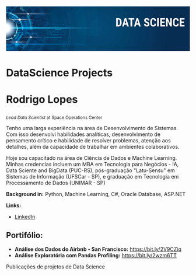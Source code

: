 <p align="center">
  <img src="banner.png" >
</p>


# DataScience Projects

# Rodrigo Lopes
<sub>*Lead Data Scientist* at Space Operations Center</sub>

Tenho uma larga experiência na área de Desenvolvimento de Sistemas. Com isso desenvolvi habilidades analíticas, desenvolvimento de pensamento crítico e habilidade de resolver problemas, atenção aos detalhes, além da capacidade de trabalhar em ambientes colaborativos. 

Hoje sou capacitado na área de Ciência de Dados e Machine Learning. Minhas credencias incluem um MBA em Tecnologia para Negócios - IA, Data Sciente and BigData (PUC-RS), pós-graduação "Latu-Sensu" em Sistemas de Informação (UFSCar - SP), e graduação em Tecnologia em Processamento de Dados (UNIMAR - SP)

**Background in:** Python, Machine Learning, C#, Oracle Database, ASP.NET

**Links:**
* [LinkedIn](https://bit.ly/39Qh4ki)

## Portifólio:

* **Análise dos Dados do Airbnb - San Francisco:** https://bit.ly/2V9CZiq
* **Análise Exploratória com Pandas Profiling:** https://bit.ly/2wzm6TT

Publicações de projetos de Data Science
